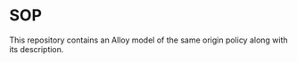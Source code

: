 SOP
===

This repository contains an Alloy model of the same origin policy along with its description.
